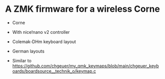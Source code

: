 # A ZMK firmware for a wireless Corne

- Corne
- With nice!nano v2 controller
- Colemak-DHm keyboard layout
- German layouts

- Similar to https://github.com/chgeuer/my_qmk_keymaps/blob/main/chgeuer_keyboards/boardsource__technik_o/keymap.c
